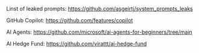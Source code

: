 Linst of leaked prompts:
https://github.com/asgeirtj/system_prompts_leaks

GitHub Copilot:
https://github.com/features/copilot

AI Agents:
https://github.com/microsoft/ai-agents-for-beginners/tree/main

AI Hedge Fund:
https://github.com/virattt/ai-hedge-fund
